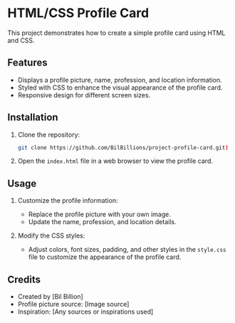 # HTML/CSS Profile Card

This project demonstrates how to create a simple profile card using HTML and CSS.

## Features

- Displays a profile picture, name, profession, and location information.
- Styled with CSS to enhance the visual appearance of the profile card.
- Responsive design for different screen sizes.

## Installation

1. Clone the repository:
   ```bash
   git clone https://github.com/BilBillions/project-profile-card.git)
   ```

2. Open the `index.html` file in a web browser to view the profile card.

## Usage

1. Customize the profile information:
   - Replace the profile picture with your own image.
   - Update the name, profession, and location details.

2. Modify the CSS styles:
   - Adjust colors, font sizes, padding, and other styles in the `style.css` file to customize the appearance of the profile card.

## Credits

- Created by [Bil Billion]
- Profile picture source: [Image source]
- Inspiration: [Any sources or inspirations used]
